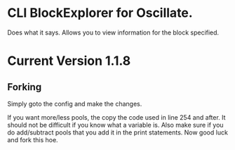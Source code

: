 # CLI BlockExplorer for Oscillate.
Does what it says. Allows you to view information for the block specified.

# Current Version 1.1.8

## Forking
Simply goto the config and make the changes.

If you want more/less pools, the copy the code used in line 254 and after. It should not be difficult if you know what a variable is.
Also make sure if you do add/subtract pools that you add it in the print statements. Now good luck and fork this hoe.